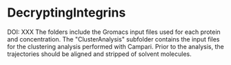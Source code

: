 # DecryptingIntegrins
DOI: XXX
The folders include the Gromacs input files used for each protein and concentration.
The "ClusterAnalysis" subfolder contains the input files for the clustering analysis performed with Campari. Prior to the analysis, the trajectories should be aligned and stripped of solvent molecules.

